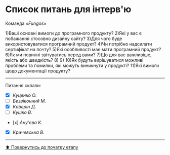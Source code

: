 # Список питань для інтерв'ю
Команда «*Fungos*»

1)Ваші основні вимоги до програмного продукту?
2)Які у вас є побажання стосовно дизайну сайту?
3)Для чого буде використовуватися програмний продукт?
4)Чи потрібно надсилати сертифікат на почту?
5)Які особливості має мати програмний продукт?
6)Як ми повинні звітуватись перед вами?
7)Що для вас важливіше, якість або швидкість?
8)
9)
10)Як будуть вирішуватися можливі проблеми та помилки, які можуть виникнути у продукті?
11)Які вимоги щодо документації продукту?

---
Питання склали:			

- [x] *Куценко О.*
- [ ] *Безвіконний М.*
- [x] *Каверін Д.*
- [ ] *Кушко В.*
- [х] *Ану'єва К.*
- [x] *Кричевська В.*
---
[:arrow_up: Повернутись до початку етапу](/docs/1.Envisioning/README.md)
